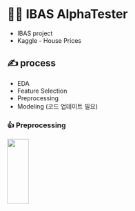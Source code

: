 # 💁‍♂️ IBAS AlphaTester
* IBAS project
* Kaggle - House Prices

## ✍ process 
* EDA
* Feature Selection
* Preprocessing
* Modeling (코드 업데이트 필요)

### 👍 Preprocessing
<img src="https://github.com/Park-taenam/Kaggle_HousePrice/blob/main/image/preprocessing.png" width="50" height="150"/>
